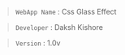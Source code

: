 > ```WebApp Name``` : Css Glass Effect

> ```Developer```   : Daksh Kishore

> ```Version```     : 1.0v